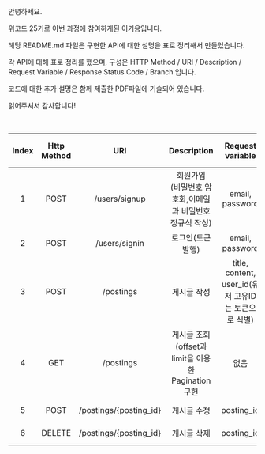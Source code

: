 안녕하세요.

위코드 25기로 이번 과정에 참여하게된 이기용입니다.

해당 README.md 파일은 구현한 API에 대한 설명을 표로 정리해서 만들었습니다.

각 API에 대해 표로 정리를 했으며, 구성은 HTTP Method / URI / Description / Request Variable / Response Status Code / Branch 입니다.

코드에 대한 추가 설명은 함께 제출한 PDF파일에 기술되어 있습니다.

읽어주셔서 감사합니다!

<br>

| Index  | Http Method |  URI            |  Description    |  Request variable  |  Response Status Code   | Branch
|:--------:|:-----------:|:----------------:|:----------------:|:----------------:|:----------------:|:------------------------:|
| 1 |  POST | /users/signup | 회원가입</br>(비밀번호 암호화,이메일과 비밀번호 정규식 작성)  | email, password  | 201 | feature/signup
| 2 |  POST | /users/signin | 로그인(토큰 발행)  | email, password  | 201 | feature/signin
| 3 |  POST | /postings | 게시글 작성 | title, content, user_id(유저 고유ID는 토큰으로 식별)  | 201 | feature/postings-c
| 4 |  GET | /postings | 게시글 조회(offset과 limit을 이용한 Pagination구현 | 없음  | 200 | feature/postings-r
| 5 |  POST | /postings/{posting_id} | 게시글 수정 | posting_id  | 201 | feature/postings-u
| 6 |  DELETE | /postings/{posting_id} | 게시글 삭제 | posting_id  | 201 | feature/postings-d
